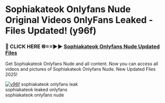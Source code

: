 # Sophiakateok Onlyfans Nude Original Videos 0nlyFans Leaked - Files Updated! (y96f)

<h3>🔴 CLICK HERE 🌐==►► <a href="https://tinyurl.com/ms9xzufz" rel="nofollow">Sophiakateok Onlyfans Nude Updated Files</a></h3>

Get Sophiakateok Onlyfans Nude and all content. Now you can access all videos and pictures of Sophiakateok Onlyfans Nude. New Updated Files 2025!

[![y96f](https://i.imgur.com/ppqm5kG.gif)](https://tinyurl.com/ms9xzufz)
sophiakateok onlyfans leak<br>
sophiakateok leaked onlyfans<br>
sophiakateok onlyfans nude
